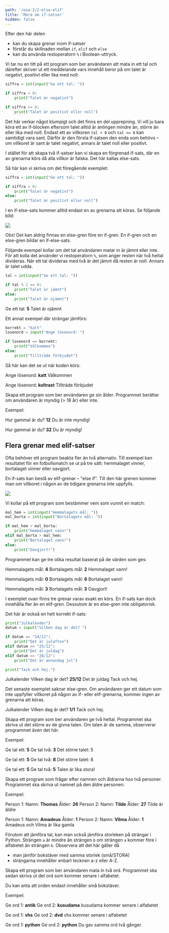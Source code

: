 ```yaml
---
path: '/osa-2/2-else-elif'
title: 'Mera om if-satser'
hidden: false
---
```



<text-box variant='learningObjectives' name='Lärandemål'>

Efter den här delen

* kan du skapa grenar inom if-satser
* förstår du skillnaden mellan `if`, `elif` och `else`
* kan du använda restoperatorn `%` i Boolean-uttryck.

</text-box>

Vi tar nu en titt på ett program som ber användaren att mata in ett tal och därefter skriver ut ett meddelande vars innehåll beror på om talet är negativt, positivt eller lika med noll:

```python
siffra = int(input("Ge ett tal: "))

if siffra < 0:
    print("Talet är negativt")

if siffra >= 0:
    print("Talet är positivt eller noll")
```

Det här verkar något klumpigt och det finns en del upprepning. Vi vill ju bara köra ett av if-blocken eftersom talet alltid är antingen mindre än, större än eller lika med noll. Endast ett av villkoren `tal < 0` och `tal >= 0` kan samtidigt vara sant. Därför är den första if-satsen den enda som behövs – om villkoret är sant är talet negativt, annars är talet noll eller positivt.

I stället för att skapa två if-satser kan vi skapa en förgrenad if-sats, där en av grenarna körs då alla villkor är falska. Det här kallas else-sats.

Så här kan vi skriva om det föregående exemplet:

```python
siffra = int(input("Ge ett tal: "))

if siffra < 0:
    print("Talet är negativt")
else:
    print("Talet är positivt eller noll")
```

I en if-else-sats kommer alltid endast en av grenarna att köras. Se följande bild:

<img src="2_2_1.png">

Obs! Det kan aldrig finnas en else-gren före en if-gren. En if-gren och en else-gren bildar en if-else-sats.

Följande exempel kollar om det tal användaren matar in är jämnt eller inte. För att kolla det använder vi restoperatorn `%`, som anger resten när två heltal divideras. När ett tal divideras med två är det jämnt då resten är noll. Annars är talet udda.

```python
tal = int(input("Ge ett tal: "))

if tal % 2 == 0:
    print("Talet är jämnt")
else:
    print("Talet är ojämnt")
```

<sample-output>

Ge ett tal: **5**
Talet är ojämnt

</sample-output>

Ett annat exempel där strängar jämförs:

```python
korrekt = "katt"
losenord = input("Ange lösenord: ")

if losenord == korrekt:
    print("Välkommen")
else:
    print("Tillträde förbjudet")
```

Så här kan det se ut när koden körs:

<sample-output>

Ange lösenord: **katt**
Välkommen

</sample-output>

<sample-output>

Ange lösenord: **koltrast**
Tillträde förbjudet

</sample-output>


<in-browser-programming-exercise name="Myndig eller inte?" tmcname="osa02-04_myndig" height="400px">

Skapa ett program som ber användaren ge sin ålder. Programmet berättar om användaren är myndig (> 18 år) eller inte.

Exempel:

<sample-output>

Hur gammal är du? **12**
Du är inte myndig!

</sample-output>


<sample-output>

Hur gammal är du? **32**
Du är myndig!

</sample-output>

</in-browser-programming-exercise>

## Flera grenar med elif-satser

Ofta behöver ett program beakta fler än två alternativ. Till exempel kan resultatet för en fotbollsmatch se ut på tre sätt: hemmalaget vinner, bortalaget vinner eller oavgjort.

En if-sats kan bestå av elif-grenar – "else if". Till den här grenen kommer man om villkoret i någon av de tidigare grenarna inte uppfylls.

<img src="2_2_2.png">

Vi kollar på ett program som bestämmer vem som vunnit en match:

```python
mal_hem = int(input("Hemmalagets mål: "))
mal_borta = int(input("Bortalagets mål: "))

if mal_hem > mal_borta:
    print("Hemmalaget vann!")
elif mal_borta > mal_hem:
    print("Bortalaget vann!")
else:
    print("Oavgjort!")
```

Programmet kan ge tre olika resultat baserat på de värden som ges:

<sample-output>

Hemmalagets mål: **4**
Bortalagets mål: **2**
Hemmalaget vann!

</sample-output>

<sample-output>

Hemmalagets mål: **0**
Bortalagets mål: **6**
Bortalaget vann!

</sample-output>

<sample-output>

Hemmalagets mål: **3**
Bortalagets mål: **3**
Oavgjort!

</sample-output>

I exemplet ovan finns tre grenar varav exakt en körs. En if-sats kan dock innehålla fler än en elif-gren. Dessutom är en else-gren inte obligatorisk.

Det här är också en helt korrekt if-sats:

```python
print("Julkalender")
datum = input("Vilken dag är det? ")

if datum == "24/12":
    print("Det är julafton")
elif datum == "25/12":
    print("Det är juldag")
elif datum == "26/12":
    print("Det är annandag jul")

print("Tack och hej.")
```

<sample-output>

Julkalender
Vilken dag är det? **25/12**
Det är juldag
Tack och hej.

</sample-output>

Det senaste exemplet saknar else-gren. Om användaren ger ett datum som inte uppfyller villkoret på någon av if- eller elif-grenarna, kommer ingen av grenarna att köras.

<sample-output>

Julkalender
Vilken dag är det? **1/1**
Tack och hej.

</sample-output>

<in-browser-programming-exercise name="Större eller lika med" tmcname="osa02-05_storre_lika_med"  height="400px">

Skapa ett program som ber användaren ge två heltal. Programmet ska skriva ut det större av de givna talen. Om talen är de samma, observerar programmet även det här.

Exempel:

<sample-output>

Ge tal ett: **5**
Ge tal två: **3**
Det större talet: 5

</sample-output>

<sample-output>

Ge tal ett: **5**
Ge tal två: **8**
Det större talet: 8

</sample-output>

<sample-output>

Ge tal ett: **5**
Ge tal två: **5**
Talen är lika stora!

</sample-output>

</in-browser-programming-exercise>


<in-browser-programming-exercise name="Äldre" tmcname="osa02-06_aldre" height="550px">

Skapa ett program som frågar efter namnen och åldrarna hos två personer. Programmet ska skriva ut namnet på den äldre personen.

Exempel:

<sample-output>

Person 1:
Namn: **Thomas**
Ålder: **26**
Person 2:
Namn: **Tilde**
Ålder: **27**
Tilde är äldre

</sample-output>

<sample-output>

Person 1:
Namn: **Amadeus**
Ålder: **1**
Person 2:
Namn: **Vilma**
Ålder: **1**
Amadeus och Vilma är lika gamla

</sample-output>

</in-browser-programming-exercise>

<in-browser-programming-exercise name="Sist i alfabetet" tmcname="osa02-07_sist_i_alfabetet"  height="500px">

Förutom att jämföra tal, kan man också jämföra storleken på strängar i Python. Strängen `a` är mindre än strängen `b` om strängen `a` kommer före i alfabetet än strängen `b`. Observera att det här gäller då

* man jämför bokstäver med samma storlek (små/STORA)
* strängarna innehåller enbart tecknen a-z eller A-Z.

Skapa ett program som ber användaren mata in två ord. Programmet ska sedan skriva ut det ord som kommer senare i alfabetet.

Du kan anta att orden endast innehåller små bokstäver.

Exempel:

<sample-output>

Ge ord 1: **antik**
Ge ord 2: **kusudama**
kusudama kommer senare i alfabetet

</sample-output>

<sample-output>

Ge ord 1: **vhs**
Ge ord 2: **dvd**
vhs kommer senare i alfabetet

</sample-output>

<sample-output>

Ge ord 1: **python**
Ge ord 2: **python**
Du gav samma ord två gånger.

</sample-output>

</in-browser-programming-exercise>

<quiz id="d8dd961d-50fa-563d-b515-43975fea5fc6"></quiz>

